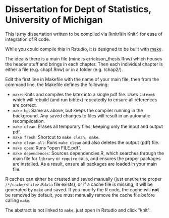 # Dissertation for Dept of Statistics, University of Michigan

This is my dissertation written to be compiled via [knitr](in Knitr) for ease of integration of R code.

While you could compile this in Rstudio, it is designed to be built with [make](https://www.gnu.org/software/make/).

The idea is there is a main file (mine is errickson_thesis.Rnw) which houses the header stuff and brings in each chapter. Then each individual chapter
is either a file (e.g. chap1.Rnw) or in a folder (e.g. /chap2/).

Edit the first line in Makefile with the name of your main file, then from the command line, the Makefile defines the following:

- `make`: Knits and compiles the latex into a single pdf file. Uses `latexmk` which will rebuild (and run bibtex) repeatedly to ensure all references
  are correct.
- `make bg`: Same as above, but keeps the compiler running in the background. Any saved changes to files will result in an automatic recompilcation.
- `make clean`: Erases all temporary files, keeping only the input and output pdf.
- `make fresh`: Shortcut to `make clean; make`.
- `make clean all`: Runs `make clean` and also deletes the output (pdf) file.
- `make open`: Runs "open FILE.pdf".
- `make dependences`: Sources dependencies.R, which searches through the main file for `library` or `require` calls, and ensures the proper packages are installed. As a result, ensure all packages are loaded in your main file.

R caches can either be created and saved manually (just ensure the proper `/*/cache/<file>.Rdata` file exists), or if a cache file is missing, it will
be generated by `make` and saved. If you modify the R code, the cache will **not** be removed by default, you must manually remove the cache file
before calling `make`.

The abstract is not linked to `make`, just open in Rstudio and click "knit".
